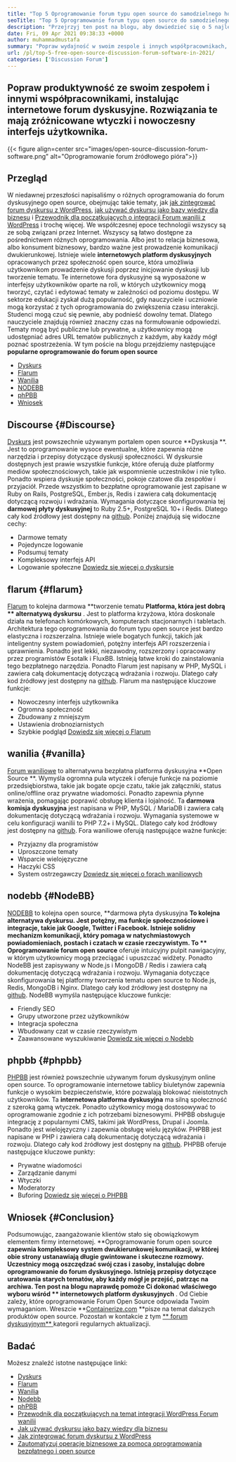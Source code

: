 ```yaml
---
title: "Top 5 Oprogramowanie forum typu open source do samodzielnego hosta w 2021" 
seoTitle: "Top 5 Oprogramowanie forum typu open source do samodzielnego hosta w 2021" 
description: "Przejrzyj ten post na blogu, aby dowiedzieć się o 5 najlepszych bezpłatnych oprogramowania do forum open source, które zawiera dyskurs, flarum, wanilię, nodebb i phPBB." 
date: Fri, 09 Apr 2021 09:38:33 +0000
author: muhammadmustafa
summary: "Popraw wydajność w swoim zespole i innych współpracownikach, instalując internetowe forum dyskusyjne. Rozwiązania te mają zróżnicowane wtyczki i nowoczesny interfejs użytkownika." 
url: /pl/top-5-free-open-source-discussion-forum-software-in-2021/
categories: ['Discussion Forum']
---
```


## Popraw produktywność ze swoim zespołem i innymi współpracownikami, instalując internetowe forum dyskusyjne. Rozwiązania te mają zróżnicowane wtyczki i nowoczesny interfejs użytkownika.

{{< figure align=center src="images/open-source-discussion-forum-software.png" alt="Oprogramowanie forum źródłowego pióra">}}


## **Przegląd**
W niedawnej przeszłości napisaliśmy o różnych oprogramowania do forum dyskusyjnego open source, obejmując takie tematy, jak [jak zintegrować forum dyskursu z WordPress][1], [jak używać dyskursu jako bazy wiedzy dla biznesu][2] i [ Przewodnik dla początkujących o integracji Forum wanilii z WordPress][3] i trochę więcej. We współczesnej epoce technologii wszyscy są ze sobą związani przez Internet. Wszyscy są łatwo dostępne za pośrednictwem różnych oprogramowania. Albo jest to relacja biznesowa, albo konsument biznesowy, bardzo ważne jest prowadzenie komunikacji dwukierunkowej. Istnieje wiele **internetowych platform dyskusyjnych**  opracowanych przez społeczność open source, która umożliwia użytkownikom prowadzenie dyskusji poprzez inicjowanie dyskusji lub tworzenie tematu.
Te internetowe fora dyskusyjne są wyposażone w interfejsy użytkowników oparte na roli, w których użytkownicy mogą tworzyć, czytać i edytować tematy w zależności od poziomu dostępu. W sektorze edukacji zyskał dużą popularność, gdy nauczyciele i uczniowie mogą korzystać z tych oprogramowania do zwiększenia czasu interakcji. Studenci mogą czuć się pewnie, aby podnieść dowolny temat. Dlatego nauczyciele znajdują również znaczny czas na formułowanie odpowiedzi. Tematy mogą być publiczne lub prywatne, a użytkownicy mogą udostępniać adres URL tematów publicznych z każdym, aby każdy mógł poznać spostrzeżenia. W tym poście na blogu przejdziemy następujące **popularne oprogramowanie do forum open source** 
  * [Dyskurs][4]
  * [Flarum][5]
  * [Wanilia][6]
  * [NODEBB][7]
  * [phPBB][8]
  * [Wniosek][9]

## Discourse   {#Discourse}
[Dyskurs][10] jest powszechnie używanym portalem open source **Dyskusja **. Jest to oprogramowanie wysoce ewentualne, które zapewnia różne narzędzia i przepisy dotyczące dyskusji społeczności. W dyskursie dostępnych jest prawie wszystkie funkcje, które oferują duże platformy mediów społecznościowych, takie jak wspomnienie uczestników i nie tylko. Ponadto wspiera dyskusje społeczności, pokoje czatowe dla zespołów i przyjaciół. Przede wszystkim to bezpłatne oprogramowanie jest zapisane w Ruby on Rails, PostgreSQL, Ember.js, Redis i zawiera całą dokumentację dotyczącą rozwoju i wdrażania. Wymagania dotyczące skonfigurowania tej  **darmowej płyty dyskusyjnej**   to Ruby 2.5+, PostgreSQL 10+ i Redis. Dlatego cały kod źródłowy jest dostępny na [github][11].
Poniżej znajdują się widoczne cechy:
  * Darmowe tematy
  * Pojedyncze logowanie
  * Podsumuj tematy
  * Kompleksowy interfejs API
  * Logowanie społeczne
[Dowiedz się więcej o dyskursie][12]

## flarum   {#flarum}
[Flarum][13] to kolejna darmowa **tworzenie tematu  **Platforma, która jest dobrą **  alternatywą dyskursu** . Jest to platforma krzyżowa, która doskonale działa na telefonach komórkowych, komputerach stacjonarnych i tabletach. Architektura tego oprogramowania do forum typu open source jest bardzo elastyczna i rozszerzalna. Istnieje wiele bogatych funkcji, takich jak inteligentny system powiadomień, potężny interfejs API rozszerzenia i uprawnienia. Ponadto jest lekki, niezawodny, rozszerzony i opracowany przez programistów Esotalk i FluxBB. Istnieją łatwe kroki do zainstalowania tego bezpłatnego narzędzia. Ponadto Flarum jest napisany w PHP, MySQL i zawiera całą dokumentację dotyczącą wdrażania i rozwoju. Dlatego cały kod źródłowy jest dostępny na [github][14].
Flarum ma następujące kluczowe funkcje:
  * Nowoczesny interfejs użytkownika
  * Ogromna społeczność
  * Zbudowany z mniejszym
  * Ustawienia drobnoziarnistych
  * Szybkie podgląd
[Dowiedz się więcej o Flarum][15]

## wanilia   {#vanilla}
[Forum waniliowe][16] to alternatywna bezpłatna platforma dyskusyjna **Open Source **. Wymyśla ogromna pula wtyczek i oferuje funkcje na poziomie przedsiębiorstwa, takie jak bogate opcje czatu, takie jak załączniki, status online/offline oraz prywatne wiadomości. Ponadto zapewnia płynne wrażenia, pomagając poprawić obsługę klienta i lojalność. Ta  **darmowa komisja dyskusyjna**   jest napisana w PHP, MySQL / MariaDB i zawiera całą dokumentację dotyczącą wdrażania i rozwoju. Wymagania systemowe w celu konfiguracji wanilii to PHP 7.2+ i MySQL. Dlatego cały kod źródłowy jest dostępny na [github][17].
Fora waniliowe oferują następujące ważne funkcje:
  * Przyjazny dla programistów
  * Uproszczone tematy
  * Wsparcie wielojęzyczne
  * Haczyki CSS
  * System ostrzegawczy
[Dowiedz się więcej o forach waniliowych][18]

## nodebb   {#NodeBB}
[NODEBB][19] to kolejna open source, **darmowa płyta dyskusyjna  **To kolejna alternatywa dyskursu. Jest potężny, ma funkcje społecznościowe i integracje, takie jak Google, Twitter i Facebook. Istnieje solidny mechanizm komunikacji, który pomaga w natychmiastowych powiadomieniach, postach i czatach w czasie rzeczywistym. To **  Oprogramowanie forum open source**  oferuje intuicyjny pulpit nawigacyjny, w którym użytkownicy mogą przeciągać i upuszczać widżety. Ponadto NodeBB jest zapisywany w Node.js i MongoDB / Redis i zawiera całą dokumentację dotyczącą wdrażania i rozwoju. Wymagania dotyczące skonfigurowania tej platformy tworzenia tematu open source to Node.js, Redis, MongoDB i Nginx. Dlatego cały kod źródłowy jest dostępny na [github][20].
NodeBB wymyśla następujące kluczowe funkcje:
  * Friendly SEO
  * Grupy utworzone przez użytkowników
  * Integracja społeczna
  * Wbudowany czat w czasie rzeczywistym
  * Zaawansowane wyszukiwanie
[Dowiedz się więcej o Nodebb][21]

## phpbb   {#phpbb}
[PHPBB][22] jest również powszechnie używanym forum dyskusyjnym online open source. To oprogramowanie internetowe tablicy biuletynów zapewnia funkcje o wysokim bezpieczeństwie, które pozwalają blokować nieistotnych użytkowników. Ta **internetowa platforma dyskusyjna**  ma silną społeczność z szeroką gamą wtyczek. Ponadto użytkownicy mogą dostosowywać to oprogramowanie zgodnie z ich potrzebami biznesowymi. PHPBB obsługuje integrację z popularnymi CMS, takimi jak WordPress, Drupal i Joomla. Ponadto jest wielojęzyczny i zapewnia obsługę wielu języków. PHPBB jest napisane w PHP i zawiera całą dokumentację dotyczącą wdrażania i rozwoju. Dlatego cały kod źródłowy jest dostępny na [github][23].
PHPBB oferuje następujące kluczowe punkty:
  * Prywatne wiadomości
  * Zarządzanie danymi
  * Wtyczki
  * Moderatorzy
  * Buforing
[Dowiedz się więcej o PHPBB][24]

## Wniosek   {#Conclusion}
Podsumowując, zaangażowanie klientów stało się obowiązkowym elementem firmy internetowej. **Oprogramowanie forum open source  **zapewnia kompleksowy system dwukierunkowej komunikacji, w której obie strony ustanawiają długie gwintowane i skuteczne rozmowy. Uczestnicy mogą oszczędzać swój czas i zasoby, instalując dobre oprogramowanie do forum dyskusyjnego. Istnieją przepisy dotyczące uratowania starych tematów, aby każdy mógł je przejść, patrząc na archiwa. Ten post na blogu naprawdę pomoże Ci dokonać właściwego wyboru wśród **  internetowych platform dyskusyjnych** . Od Ciebie zależy, które oprogramowanie Forum Open Source odpowiada Twoim wymaganiom.
Wreszcie **[Containerize.com][25] **pisze na temat dalszych produktów open source. Pozostań w kontakcie z tym [**  forum dyskusyjnym** ][26] kategorii regularnych aktualizacji.

## Badać
Możesz znaleźć istotne następujące linki:
  * [Dyskurs][10]
  * [Flarum][13]
  * [Wanilia][16]
  * [Nodebb][19]
  * [phPBB][22]
  * [Przewodnik dla początkujących na temat integracji WordPress Forum wanilii][27]
  * [Jak używać dyskursu jako bazy wiedzy dla biznesu][2]
  * [Jak zintegrować forum dyskursu z WordPress][1]
  * [Zautomatyzuj operacje biznesowe za pomocą oprogramowania bezpłatnego i open source][28]

  
[1]: https://blog.containerize.com/blogging/how-to-integrate-discourse-forum-with-wordpress/
[2]: https://blog.containerize.com/discussion-forum/how-to-use-discourse-as-a-knowledge-base/
[3]: https://blog.containerize.com/blogging/how-to-a-install-plugin-in-wordpress-vanilla-forum/
[4]: #Discourse
[5]: #Flarum
[6]: #Vanilla
[7]: #NodeBB
[8]: #phpBB
[9]: #Conclusion
[10]: https://products.containerize.com/discussion-forum/discourse
[11]: https://github.com/discourse/discourse
[12]: https://www.discourse.org/
[13]: https://products.containerize.com/discussion-forum/flarum
[14]: https://github.com/flarum/flarum
[15]: http://flarum.org
[16]: https://products.containerize.com/discussion-forum/vanilla
[17]: https://github.com/vanilla/vanilla
[18]: https://open.vanillaforums.com/
[19]: https://products.containerize.com/discussion-forum/nodebb
[20]: https://github.com/NodeBB/NodeBB
[21]: https://nodebb.org/
[22]: https://products.containerize.com/discussion-forum/phpbb
[23]: https://github.com/phpbb/phpbb
[24]: https://www.phpbb.com/
[25]: https://www.containerize.com/
[26]: https://products.containerize.com/discussion-forum/
[27]: https://blog.containerize.com/blogging/how-to-a-install-plugin-in-wordpress-vanilla-forum/
[28]: https://blog.containerize.com/blogging/automate-business-operations-using-open-source-software/
